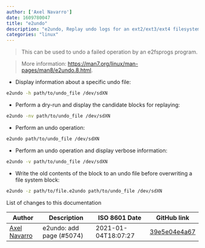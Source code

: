 ```yaml
---
author: ['Axel Navarro']
date: 1609780047
title: "e2undo"
description: "e2undo, Replay undo logs for an ext2/ext3/ext4 filesystem."
categories: "linux"
---
```

> This can be used to undo a failed operation by an e2fsprogs program.

> More information: <https://man7.org/linux/man-pages/man8/e2undo.8.html>.

- Display information about a specific undo file:

```bash
e2undo -h path/to/undo_file /dev/sdXN
```

- Perform a dry-run and display the candidate blocks for replaying:

```bash
e2undo -nv path/to/undo_file /dev/sdXN
```

- Perform an undo operation:

```bash
e2undo path/to/undo_file /dev/sdXN
```

- Perform an undo operation and display verbose information:

```bash
e2undo -v path/to/undo_file /dev/sdXN
```

- Write the old contents of the block to an undo file before overwriting a file system block:

```bash
e2undo -z path/to/file.e2undo path/to/undo_file /dev/sdXN
```
List of changes to this documentation


Author | Description | ISO 8601 Date | GitHub link
------|-----|-----|-----
[Axel Navarro](mailto:navarroaxel@gmail.com) | e2undo: add page (#5074) | 2021-01-04T18:07:27 | [39e5e04e4a67](https://github.com/tldr-pages/tldr/commit/39e5e04e4a67ab9ad9c0298de08ab55c0e62e55e)

